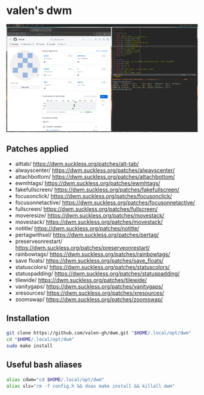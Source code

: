 # valen's dwm
![valen's dwm preview](dwm.png?)

## Patches applied

- alttab/ https://dwm.suckless.org/patches/alt-tab/
- alwayscenter/ https://dwm.suckless.org/patches/alwayscenter/
- attachbottom/ https://dwm.suckless.org/patches/attachbottom/
- ewmhtags/ https://dwm.suckless.org/patches/ewmhtags/
- fakefullscreen/ https://dwm.suckless.org/patches/fakefullscreen/
- focusonclick/ https://dwm.suckless.org/patches/focusonclick/
- focusonnetactive/ https://dwm.suckless.org/patches/focusonnetactive/
- fullscreen/ https://dwm.suckless.org/patches/fullscreen/
- moveresize/ https://dwm.suckless.org/patches/movestack/
- movestack/ https://dwm.suckless.org/patches/movestack/
- notitle/ https://dwm.suckless.org/patches/notitle/
- pertagwithsel/ https://dwm.suckless.org/patches/pertag/
- preserveonrestart/ https://dwm.suckless.org/patches/preserveonrestart/
- rainbowtags/ https://dwm.suckless.org/patches/rainbowtags/
- save floats/ https://dwm.suckless.org/patches/save_floats/
- statuscolors/ https://dwm.suckless.org/patches/statuscolors/
- statuspadding/ https://dwm.suckless.org/patches/statuspadding/
- tilewide/ https://dwm.suckless.org/patches/tilewide/
- vanitygaps/ https://dwm.suckless.org/patches/vanitygaps/
- xresources/ https://dwm.suckless.org/patches/xresources/
- zoomswap/ https://dwm.suckless.org/patches/zoomswap/


## Installation

```bash
git clone https://github.com/valen-gh/dwm.git "$HOME/.local/opt/dwm"
cd "$HOME/.local/opt/dwm"
sudo make install
```


## Useful bash aliases

```bash
alias cdwm="cd $HOME/.local/opt/dwm"
alias sls="rm -f config.h && doas make install && killall dwm"
```

